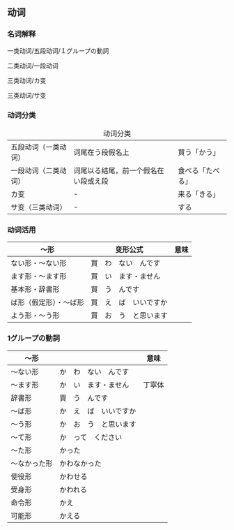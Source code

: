 ## 动词

### 名词解释

一类动词/五段动词/１グループの<ruby><span>動詞</span><rt data-rt="どうし"></rt></ruby>

二类动词/一段动词

三类动词/カ变

三类动词/サ变

### 动词分类

<table>
  <thead>
    <td colspan=3 align="center">动词分类</td>
  </thead>
  <tr>
    <td>五段动词（一类动词）</td>
    <td>词尾在う段假名上</td>
    <td>買う「かう」</td>
  </tr>
  <tr>
    <td>一段动词（二类动词）</td>
    <td>词尾以る结尾，前一个假名在い段或え段</td>
    <td>食べる「たべる」</td>
  </tr>
  <tr>
    <td>カ变</td>
    <td>-</td>
    <td>来る「きる」</td>
  </tr>
  <tr>
    <td>サ变（三类动词）</td>
    <td>-</td>
    <td>する</td>
  </tr>
</table>

### 动词活用

| ～形                   | 变形公式                                                     | <ruby><span>意味</span><rt data-rt="いみ"></rt></ruby> |
| ---------------------- | ------------------------------------------------------------ | ------------------------------------------------------ |
| ない形・〜ない形       | 買　わ　ない　んです                                         |                                                        |
| ます形・〜ます形       | 買　い　ます・ません                                         |                                                        |
| 基本形・辞書形         | <ruby><span>買　う</span><rt data-rt="かう"></rt></ruby>　んです |                                                        |
| ば形（假定形）・〜ば形 | 買　え　ば　いいですか                                       |                                                        |
| よう形・〜う形         | 買　お　う　と<ruby><span>思い</span><rt data-rt="おもい"></rt></ruby>ます |                                                        |

### 1グループの動詞

| 〜<ruby><span>形</span><rt data-rt="けい"></rt></ruby> |                                                              | <ruby><span>意味</span><rt data-rt="いみ"></rt></ruby>       |
| ------------------------------------------------------ | ------------------------------------------------------------ | ------------------------------------------------------------ |
| 〜ない形                                               | か　わ　ない　んです                                         |                                                              |
| 〜ます形                                               | か　い　ます・ません                                         | <ruby><span>丁寧体</span><rt data-rt="ていねいたい"></rt></ruby> |
| 辞書形                                                 | <ruby><span>買　う</span><rt data-rt="かう"></rt></ruby>　んです |                                                              |
| 〜ば形                                                 | か　え　ば　いいですか                                       |                                                              |
| 〜う形                                                 | か　お　う　と<ruby><span>思い</span><rt data-rt="おもい"></rt></ruby>ます |                                                              |
| 〜て形                                                 | か　って　ください                                           |                                                              |
| 〜た形                                                 | かった                                                       |                                                              |
| 〜なかった形                                           | かわなかった                                                 |                                                              |
| 使役形                                                 | かわせる                                                     |                                                              |
| 受身形                                                 | かわれる                                                     |                                                              |
| 命令形                                                 | かえ                                                         |                                                              |
| 可能形                                                 | かえる                                                       |                                                              |


